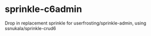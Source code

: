 # sprinkle-c6admin
Drop in replacement sprinkle for userfrosting/sprinkle-admin, using ssnukala/sprinkle-crud6
